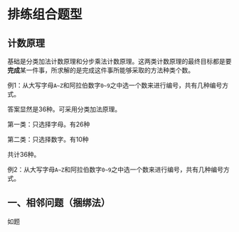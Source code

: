 # 排练组合题型

## 计数原理

基础是分类加法计数原理和分步乘法计数原理。这两类计数原理的最终目标都是要**完成**某一件事，所求解的是完成这件事所能够采取的方法种类个数。

例1：从大写字母`A~Z`和阿拉伯数字`0~9`之中选一个数来进行编号，共有几种编号方式。

答案显然是36种。可采用分类加法原理。

第一类：只选择字母。有26种

第二类：只选择数字。有10种

共计36种。

例2：从大写字母`A~Z`和阿拉伯数字`0~9`之中选一个数来进行编号，共有几种编号方式。

## 一、相邻问题（捆绑法）

如题

